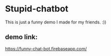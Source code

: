 # Stupid-chatbot

This is just a funny demo I made for my friends. :))

## demo link: 
https://funny-chat-bot.firebaseapp.com/
